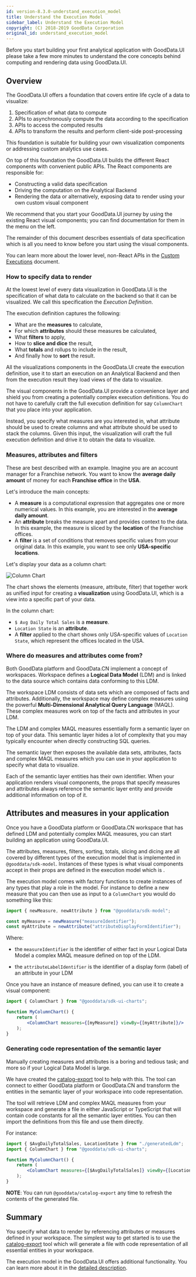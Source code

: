 ```yaml
---
id: version-8.3.0-understand_execution_model
title: Understand the Execution Model
sidebar_label: Understand the Execution Model
copyright: (C) 2018-2019 GoodData Corporation
original_id: understand_execution_model
---
```


Before you start building your first analytical application with GoodData.UI please take a few more minutes to understand
the core concepts behind computing and rendering data using GoodData.UI. 

## Overview

The GoodData.UI offers a foundation that covers entire life cycle of a data to visualize:

1.  Specification of what data to compute
2.  APIs to asynchronously compute the data according to the specification
3.  APIs to access the computed results
4.  APIs to transform the results and perform client-side post-processing

This foundation is suitable for building your own visualization components or addressing custom analytics
use cases.

On top of this foundation the GoodData.UI builds the different React components with convenient public APIs. The
React components are responsible for:

-  Constructing a valid data specification
-  Driving the computation on the Analytical Backend
-  Rendering the data or alternatively, exposing data to render using your own custom visual component

We recommend that you start your GoodData.UI journey by using the existing React visual components; you can find
documentation for them in the menu on the left.

The remainder of this document describes essentials of data specification which is all you need to know before
you start using the visual components.

You can learn more about the lower level, non-React APIs in the [Custom Executions](50_custom__execution_new.md) document.

### How to specify data to render

At the lowest level of every data visualization in GoodData.UI is the specification of what data to calculate on the 
backend so that it can be visualized. We call this specification the _Execution Definition_. 

The execution definition captures the following:

-  What are the **measures** to calculate,
-  For which **attributes** should these measures be calculated,
-  What **filters** to apply,
-  How to **slice and dice** the result,
-  What **totals** and rollups to include in the result,
-  And finally how to **sort** the result.

All the visualizations components in the GoodData.UI create the execution definition, use it to start an
execution on an Analytical Backend and then from the execution result they load views of the data to visualize.

The visual components in the GoodData.UI provide a convenience layer and shield you from creating
a potentially complex execution definitions. You do not have to carefully craft the full execution definition for say
`ColumnChart` that you place into your application. 

Instead, you specify what measures are you interested in, what attribute should be used to create columns and what 
attribute should be used to stack the columns. Given this input, the visualization will craft the full execution definition 
and drive it to obtain the data to visualize.

### Measures, attributes and filters

These are best described with an example. Imagine you are an account manager for a Franchise network. 
You want to know the **average daily amount** of money for each **Franchise office** in the **USA**.

Let's introduce the main concepts:

* A **measure** is a computational expression that aggregates one or more numerical values. In this example, you are interested in the **average daily amount**.
* An **attribute** breaks the measure apart and provides context to the data. In this example, the measure is sliced by the **location** of the Franchise offices.
* A **filter** is a set of conditions that removes specific values from your original data. In this example, you want to see only **USA-specific locations**.

Let's display your data as a column chart:

![Column Chart](assets/intro_column_chart.png "Column Chart")

The chart shows the elements (measure, attribute, filter) that together work as unified input for creating a **visualization** using GoodData.UI, which is a view into a specific part of your data.

In the column chart:

* `$ Avg Daily Total Sales` is a **measure**.
* `Location State` is an **attribute**.
* A **filter** applied to the chart shows only USA-specific values of `Location State`, which represent the offices located in the USA.

### Where do measures and attributes come from?

Both GoodData platform and GoodData.CN implement a concept of workspaces. Workspace defines a **Logical Data Model** (LDM)
and is linked to the data source which contains data conforming to this LDM. 

The workspace LDM consists of data sets which are composed of facts and attributes. Additionally, the workspace may define
complex measures using the powerful **Multi-Dimensional Analytical Query Language** (MAQL). These complex measures work on top
of the facts and attributes in your LDM.

The LDM and complex MAQL measures essentially form a semantic layer on top of your data. This semantic layer hides a
lot of complexity that you may typically encounter when directly constructing SQL queries. 

The semantic layer then exposes the available data sets, attributes, facts and complex MAQL measures which you can
use in your application to specify what data to visualize.

Each of the semantic layer entities has their own identifier. When your application renders visual components, the props
that specify measures and attributes always reference the semantic layer entity and provide additional information on 
top of it.

## Attributes and measures in your application 

Once you have a GoodData platform or GoodData.CN workspace that has defined LDM and potentially complex MAQL measures,
you can start building an application using GoodData.UI.

The attributes, measures, filters, sorting, totals, slicing and dicing are all covered by different types of the execution model
that is implemented in `@gooddata/sdk-model`.
Instances of these types is what visual components accept in their props are defined in the execution model which is
.

The execution model comes with factory functions to create instances of any types that play a role in the model. For
instance to define a new measure that you can then use as input to a `ColumnChart` you would do something like this:

```javascript
import { newMeasure, newAttribute } from "@gooddata/sdk-model";

const myMeasure = newMeasure("measureIdentifier");
const myAttribute = newAttribute("attributeDisplayFormIdentifier");
```

Where: 

-  the `measureIdentifier` is the identifier of either fact in your Logical Data Model a complex MAQL measure defined
   on top of the LDM.
   
-  the `attributeLabelIdentifier` is the identifier of a display form (label) of an attribute in your LDM

Once you have an instance of measure defined, you can use it to create a visual component:

```jsx
import { ColumnChart } from "@gooddata/sdk-ui-charts";

function MyColumnChart() {
    return (
        <ColumnChart measures={[myMeasure]} viewBy={[myAttribute]}/>
    );
}
```

### Generating code representation of the semantic layer

Manually creating measures and attributes is a boring and tedious task; and more so if your Logical Data Model is
large.

We have created the [catalog-export](02_start__catalog_export.md) tool to help with this. The tool can connect to
either GoodData platform or GoodData.CN and transform the entities in the semantic layer of your
workspace into code representation.

The tool will retrieve LDM and complex MAQL measures from your workspace and generate a file in either JavaScript or 
TypeScript that will contain code constants for all the semantic layer entities. You can then import the definitions
from this file and use them directly. 

For instance:

```jsx
import { $AvgDailyTotalSales, LocationState } from "./generatedLdm";
import { ColumnChart } from "@gooddata/sdk-ui-charts";

function MyColumnChart() {
    return (
        <ColumnChart measures={[$AvgDailyTotalSales]} viewBy={[LocationState]}/>
    );
}
```

**NOTE**: You can run `@gooddata/catalog-export` any time to refresh the contents of the generated file.

## Summary

You specify what data to render by referencing attributes or measures defined in your workspace. The simplest way
to get started is to use the [catalog-export](02_start__catalog_export.md) tool which will generate a file with
code representation of all essential entities in your workspace.

The execution model in the GoodData.UI offers additional functionality. You can learn more about it in the
[detailed description](20_misc__execution_model.md).